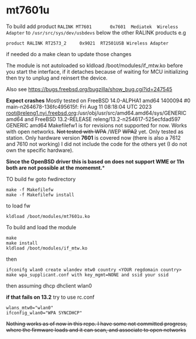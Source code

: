# mt7601u
To build add product ```RALINK MT7601		0x7601	Mediatek  Wireless Adapter```
to  ```/usr/src/sys/dev/usbdevs``` below the other RALINK products e.g
```
product RALINK RT2573_2		0x9021	RT2501USB Wireless Adapter
```
if needed do a make clean to update those changes

The module is not autoloaded so kldload /boot/modules/if_mtw.ko before you start the interface,
if it detaches because of waiting for MCU initializing then try to unplug and reinsert the device.

Also see https://bugs.freebsd.org/bugzilla/show_bug.cgi?id=247545

**Expect crashes** Mostly tested on 
FreeBSD 14.0-ALPHA1 amd64 1400094 #0 main-n264678-136fc495615f: Fri Aug 11 08:18:04 UTC 2023     root@releng1.nyi.freebsd.org:/usr/obj/usr/src/amd64.amd64/sys/GENERIC amd64
and FreeBSD 13.2-RELEASE releng/13.2-n254617-525ecfdad597 GENERIC amd64
Makefilefw1  is for revisions not supported for now.
Works with open networks. ~~Not tested with WPA~~  /WEP ~~WPA2~~ yet. Only tested as station. 
Only hardware version 
**7601** is covered now (there is also a 7612 and 7610 not working) 
I did not include the code for the others yet (I do not own the specific hardware).

**Since the OpenBSD driver this is based on does not support WME or 11n both are not possible at the momemnt.***

TO build fw goto fwdirectory
```
make -f Makefilefw
make -f Makefilefw install
```
to load fw 
```
kldload /boot/modules/mt7601u.ko
```
To build and load the module
```
make
make install
kldload /boot/modules/if_mtw.ko
```

then 

``` 
ifconifg wlan0 create wlandev mtw0 country <YOUR regdomain country>
make wpa_supplicant.conf with key_mgmt=NONE and ssid your ssid
```
then assuming dhcp dhclient wlan0

**if that fails on 13.2** try to use rc.conf

```
wlans_mtw0="wlan0"
ifconfig_wlan0="WPA SYNCDHCP"
```

~~Nothing works as of now in this repo. I have some not committed progress, where the firmware loads and it can scan, and associate to open networks~~
